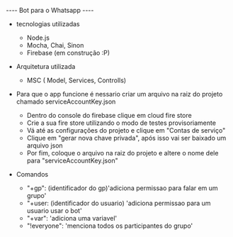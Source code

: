 ---- Bot para o Whatsapp ----

* tecnologias utilizadas
    - Node.js
    - Mocha, Chai, Sinon
    - Firebase (em construção :P)

* Arquitetura utilizada
  - MSC ( Model, Services, Controlls)

* Para que o app funcione é nessario criar um arquivo na raiz do projeto chamado serviceAccountKey.json

  - Dentro do console do firebase clique em cloud fire store
  - Crie a sua fire store utilizando o modo de testes provisoriamente
  - Vá até as configurações do projeto e clique em "Contas de serviço"
  - Clique em "gerar nova chave privada", após isso vai ser baixado um arquivo json
  - Por fim, coloque o arquivo na raiz do projeto e altere o nome dele para "serviceAccountKey.json"

* Comandos 
  - "+gp": (identificador do gp)'adiciona permissao para falar em um grupo'
  - "+user: (identificador do usuario) 'adiciona permissao para um usuario usar o bot'
  - "+var": 'adiciona uma variavel'
  - "!everyone": 'menciona todos os participantes do grupo'